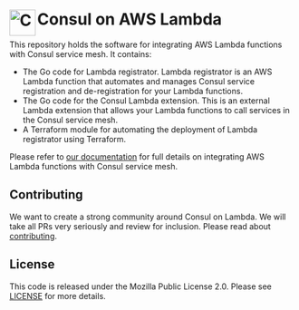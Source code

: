 <h1>
  <img src="./_docs/logo.svg" align="left" height="46px" alt="Consul logo"/>
  <span>Consul on AWS Lambda</span>
</h1>

This repository holds the software for integrating AWS Lambda functions with Consul service mesh.
It contains:
- The Go code for Lambda registrator. Lambda registrator is an AWS Lambda function that automates and manages Consul service registration and de-registration for your Lambda functions.
- The Go code for the Consul Lambda extension. This is an external Lambda extension that allows your Lambda functions to call services in the Consul service mesh.
- A Terraform module for automating the deployment of Lambda registrator using Terraform.

Please refer to [our documentation](https://www.consul.io/docs/lambda) for full details on integrating AWS Lambda functions with Consul service mesh.

## Contributing

We want to create a strong community around Consul on Lambda. We will take all PRs very seriously and review for inclusion. Please read about [contributing](./CONTRIBUTING.md).

## License

This code is released under the Mozilla Public License 2.0. Please see [LICENSE](https://github.com/hashicorp/terraform-aws-consul-lambda/blob/main/LICENSE) for more details.
